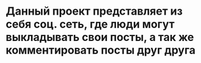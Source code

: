 # Данный проект представляет из себя соц. сеть, где люди могут выкладывать свои посты, а так же комментировать посты друг друга
